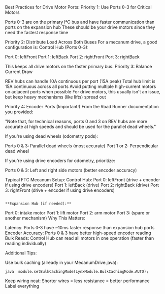 Best Practices for Drive Motor Ports:
Priority 1: Use Ports 0-3 for Critical Motors

Ports 0-3 are on the primary I²C bus and have faster communication than ports on the expansion hub
These should be your drive motors since they need the fastest response time

Priority 2: Distribute Load Across Both Buses
For a mecanum drive, a good configuration is:
Control Hub (Ports 0-3):

Port 0: leftFront
Port 1: leftBack
Port 2: rightFront
Port 3: rightBack

This keeps all drive motors on the faster primary bus.
Priority 3: Balance Current Draw

REV hubs can handle 10A continuous per port (15A peak)
Total hub limit is 15A continuous across all ports
Avoid putting multiple high-current motors on adjacent ports when possible
For drive motors, this usually isn't an issue, but keep heavy mechanisms (like lifts) spread out

Priority 4: Encoder Ports (Important!)
From the Road Runner documentation you provided:

"Note that, for technical reasons, ports 0 and 3 on REV hubs are more accurate at high speeds and should be used for the parallel dead wheels."

If you're using dead wheels (odometry pods):

Ports 0 & 3: Parallel dead wheels (most accurate)
Port 1 or 2: Perpendicular dead wheel

If you're using drive encoders for odometry, prioritize:

Ports 0 & 3: Left and right side motors (better encoder accuracy)

Typical FTC Mecanum Setup:
Control Hub:
Port 0: leftFront   (drive + encoder if using drive encoders)
Port 1: leftBack    (drive)
Port 2: rightBack   (drive)
Port 3: rightFront  (drive + encoder if using drive encoders)
```

**Expansion Hub (if needed):**
```
Port 0: intake motor
Port 1: lift motor
Port 2: arm motor
Port 3: (spare or another mechanism)
Why This Matters:

Latency: Ports 0-3 have ~10ms faster response than expansion hub ports
Encoder Accuracy: Ports 0 & 3 have better high-speed encoder reading
Bulk Reads: Control Hub can read all motors in one operation (faster than reading individually)

Additional Tips:

Use bulk caching (already in your MecanumDrive.java):

```
java  module.setBulkCachingMode(LynxModule.BulkCachingMode.AUTO);
```

Keep wiring neat: Shorter wires = less resistance = better performance
Label everything
